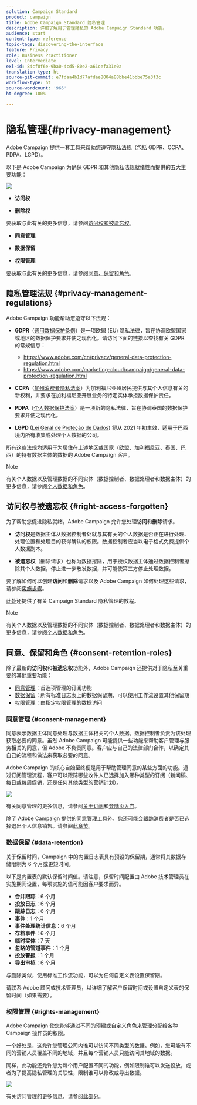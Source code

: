 ```yaml
---
solution: Campaign Standard
product: campaign
title: Adobe Campaign Standard 隐私管理
description: 详细了解用于管理隐私的 Adobe Campaign Standard 功能。
audience: start
content-type: reference
topic-tags: discovering-the-interface
feature: Privacy
role: Business Practitioner
level: Intermediate
exl-id: 84cf8f6e-9ba0-4cd5-80e2-a61cefa31e0a
translation-type: ht
source-git-commit: e7fdaa4b1d77afdae8004a88bbe41bbbe75a3f3c
workflow-type: ht
source-wordcount: '965'
ht-degree: 100%

---
```


# 隐私管理{#privacy-management}

Adobe Campaign 提供一套工具来帮助您遵守[隐私法规](#privacy-management-regulations)（包括 GDPR、CCPA、PDPA、LGPD）。

以下是 Adobe Campaign 为确保 GDPR 和其他隐私法规就绪性而提供的五大主要功能：

![](assets/privacy-gdpr-use-cases.png)

* **访问权**

* **删除权**

要获取与此有关的更多信息，请参阅[访问权和被遗忘权](#right-access-forgotten)。

* **同意管理**

* **数据保留**

* **权限管理**

要获取与此有关的更多信息，请参阅[同意、保留和角色](#consent-retention-roles)。

<!--This section presents general information on what Privacy management is and the features provided by Adobe Campaign to manage the [Right to Access and Right to be Forgotten](#right-access-forgotten).

It also contains information on important features to manage Privacy ([consent, data retention and user roles](#consent-retention-roles)), as well as best practices to help you with your Privacy compliance when using Adobe Campaign.-->

## 隐私管理法规 {#privacy-management-regulations}

Adobe Campaign 功能帮助您遵守以下法规：

* **GDPR**（[通用数据保护条例](https://ec.europa.eu/info/law/law-topic/data-protection/reform/what-does-general-data-protection-regulation-gdpr-govern_en)）是一项欧盟 (EU) 隐私法律，旨在协调欧盟国家或地区的数据保护要求并使之现代化。请访问下面的链接以查找有关 GDPR 的常规信息：

   * https://www.adobe.com/cn/privacy/general-data-protection-regulation.html
   * https://www.adobe.com/marketing-cloud/campaign/general-data-protection-regulation.html

* **CCPA**（[加州消费者隐私法案](https://leginfo.legislature.ca.gov/faces/codes_displayText.xhtml?lawCode=CIV&amp;division=3.&amp;title=1.81.5.&amp;part=4.&amp;chapter=&amp;article=)）为加利福尼亚州居民提供与其个人信息有关的新权利，并要求在加利福尼亚开展业务的特定实体承担数据保护责任。
* **PDPA**（[个人数据保护法案](https://secureprivacy.ai/thailand-pdpa-summary-what-businesses-need-to-know/)）是一项新的隐私法律，旨在协调泰国的数据保护要求并使之现代化。
* **LGPD** ([Lei Geral de Proteção de Dados](https://iapp.org/media/pdf/resource_center/Brazilian_General_Data_Protection_Law.pdf)) 将从 2021 年初生效，适用于巴西境内所有收集或处理个人数据的公司。

所有这些法规均适用于为居住在上述地区或国家（欧盟、加利福尼亚、泰国、巴西）的持有数据主体的数据的 Adobe Campaign 客户。

>[!NOTE]
>
>有关个人数据以及管理数据的不同实体（数据控制者、数据处理者和数据主体）的更多信息，请参阅[个人数据和角色](../../start/using/privacy.md#personal-data)。

## 访问权与被遗忘权 {#right-access-forgotten}

为了帮助您促进隐私就绪，Adobe Campaign 允许您处理&#x200B;**访问**&#x200B;和&#x200B;**删除**&#x200B;请求。

* **访问权**&#x200B;是数据主体从数据控制者处就与其有关的个人数据是否正在进行处理、处理位置和处理目的获得确认的权限。数据控制者应当以电子格式免费提供个人数据副本。

* **被遗忘权**（删除请求）也称为数据擦除，用于授权数据主体通过数据控制者擦除其个人数据，停止进一步散发数据，并可能使第三方停止处理数据。

要了解如何可以创建&#x200B;**访问**&#x200B;和&#x200B;**删除**&#x200B;请求以及 Adobe Campaign 如何处理这些请求，请参阅[实施步骤](../../start/using/privacy-requests.md#about-privacy-requests)。

[此处](https://experienceleague.adobe.com/docs/campaign-standard-learn/tutorials/privacy/privacy-overview.html?lang=zh-Hans#privacy)还提供了有关 Campaign Standard 隐私管理的教程。

>[!NOTE]
>
>有关个人数据以及管理数据的不同实体（数据控制者、数据处理者和数据主体）的更多信息，请参阅[个人数据和角色](../../start/using/privacy.md#personal-data)。

## 同意、保留和角色 {#consent-retention-roles}

除了最新的&#x200B;**访问权**&#x200B;和&#x200B;**被遗忘权**&#x200B;功能外，Adobe Campaign 还提供对于隐私至关重要的其他重要功能：

* [同意管理](#consent-management)：首选项管理的订阅功能
* [数据保留](#data-retention)：所有标准日志表上的数据保留期，可以使用工作流设置其他保留期
* [权限管理](#rights-management)：由指定权限管理的数据访问

### 同意管理 {#consent-management}

同意表示数据主体同意处理与数据主体相关的个人数据。数据控制者负责为该处理获取必要的同意。虽然 Adobe Campaign 可能提供一些功能来帮助客户管理与服务相关的同意，但 Adobe 不负责同意。客户应与自己的法律部门合作，以确定其自己的流程和做法来获取必要的同意。

Adobe Campaign 的核心自始至终便是用于帮助管理同意的某些方面的功能。通过订阅管理流程，客户可以跟踪哪些收件人已选择加入哪种类型的订阅（新闻稿、每日或每周促销，还是任何其他类型的营销计划）。

![](assets/privacy-consent-management.png)

有关同意管理的更多信息，请参阅[关于订阅](../../audiences/using/about-subscriptions.md)和[登陆页入门](../../channels/using/getting-started-with-landing-pages.md)。

除了 Adobe Campaign 提供的同意管理工具外，您还可能会跟踪消费者是否已选择退出个人信息销售。请参阅[此章节](../../start/using/privacy-requests.md#sale-of-personal-information-ccpa)。

### 数据保留 {#data-retention}

关于保留时间，Campaign 中的内置日志表具有预设的保留期，通常将其数据存储限制为 6 个月或更短时间。

以下是内置表的默认保留时间值。请注意，保留时间配置由 Adobe 技术管理员在实施期间设置，每项实施的值可能因客户要求而异。

* **合并跟踪**：6 个月
* **投放日志**：6 个月
* **跟踪日志**：6 个月
* **事件**：1 个月
* **事件处理统计信息**：6 个月
* **存档事件**：6 个月
* **临时实体**：7 天
* **忽略的管道事件**：1 个月
* **投放警报**：1 个月
* **导出审核**：6 个月

与删除类似，使用标准工作流功能，可以为任何自定义表设置保留期。

请联系 Adobe 顾问或技术管理员，以详细了解客户保留时间或设置自定义表的保留时间（如果需要）。

### 权限管理 {#rights-management}

Adobe Campaign 使您能够通过不同的预建或自定义角色来管理分配给各种 Campaign 操作员的权限。

一个好处是，这允许您管理公司内谁可以访问不同类型的数据。例如，您可能有不同的营销人员覆盖不同的地域，并且每个营销人员只能访问其地域的数据。

同样，此功能还允许您为每个用户配置不同的功能，例如限制谁可以发送投放，或者为了提高隐私管理的关联性，限制谁可以修改或导出数据。

![](assets/privacy-user-management.png)

有关访问管理的更多信息，请参阅[此部分](../../administration/using/about-access-management.md)。
